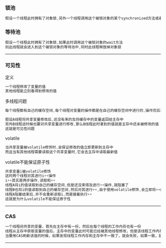 

### 锁池

```java
假设一个线程此时拥有了对象锁,另外一个线程调用这个被锁对象的某个synchronized方法或者synchronized块,则这个线程就会被放入到这个被锁对象的锁池中
```

### 等待池

```java
假设一个线程此时拥有了对象锁,如果此时调用这个被锁对象的wait方法
则此线程就会进入到这个被锁对象的等待池中,同时此线程释放掉对象锁
```

---

### 可见性

定义

```java
一个线程修改了变量的值
其他线程能立刻看得到修改的值
```

多线程问题

```java
每个线程都有自己的缓存空间,每个线程对变量的操作都是在自己的缓存空间中进行的,操作完后再将修改后的值返回给主存中

假设A线程将共享变量修改后,还没有来的及将缓存中的变量返回给主存中
另外B线程这时候也要对共享变量进行修改,那么B线程此时拿到的值就是主存中还未被修改的值
这就是可见性问题
```

volatile

```java
当共享变量被volatile修饰时,会保证修改的值立即更新到主存中
而且当有其他线程需要读取这个共享变量时,它会去主存中读取最新值
```

volatile不能保证原子性

```java
共享变量i被volatile修饰
这时两个线程对其进行i++操作
i++其实是两步操作,读取和++
线程A将i的值读取到自己的缓存空间,但是还没来得及进行++操作,就阻塞了
线程B也将i的值读取到自己的缓存空间,然后对其进行++,由于使用volatile修饰,会立即将++的结果立即写入到主存中
线程A阻塞结束后,并不会重新读取i,而是接着执行++
这就是为什么volatile不能保证原子性
```

---

### CAS

```java
一个线程间共享的变量，首先在主存中有一份，然后在每个线程的工作内存也有一份
线程从主存中获取变量的值后，主存中的变量此时可能已经被其他线程修改，但是该线程工作内存中变量却还是原来的值，这就是所谓的预期值了
当要用CAS刷新该值的时候，如果发现线程工作内存和主存中不一致了，就会失败，如果一致，就可以更新成功
```

---

